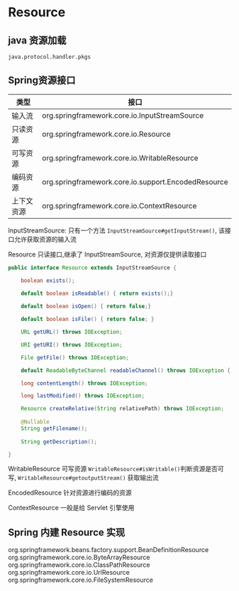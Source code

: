 # Resource




## java 资源加载




`java.protocol.handler.pkgs`



## Spring资源接口

| 类型 | 接口 |
| ---- | ---- |
|输入流 |     org.springframework.core.io.InputStreamSource  |
|只读资源 |   org.springframework.core.io.Resource   |
|可写资源 | org.springframework.core.io.WritableResource  |
|编码资源  |  org.springframework.core.io.support.EncodedResource  |
|上下文资源 | org.springframework.core.io.ContextResource |

InputStreamSource:
只有一个方法 `InputStreamSource#getInputStream()`, 该接口允许获取资源的输入流

Resource 只读接口,继承了 InputStreamSource, 对资源仅提供读取接口 

```java
public interface Resource extends InputStreamSource {

	boolean exists();

	default boolean isReadable() { return exists();}
	
    default boolean isOpen() { return false;}

	default boolean isFile() { return false; }

	URL getURL() throws IOException;

	URI getURI() throws IOException;

	File getFile() throws IOException;

	default ReadableByteChannel readableChannel() throws IOException { return Channels.newChannel(getInputStream()); }

	long contentLength() throws IOException;

	long lastModified() throws IOException;

	Resource createRelative(String relativePath) throws IOException;
	
	@Nullable
	String getFilename();
	
	String getDescription();

}
```

WritableResource  可写资源
`WritableResource#isWritable()`判断资源是否可写, `WritableResource#getoutputStream()` 获取输出流

EncodedResource 
针对资源进行编码的资源

ContextResource
一般是给 Servlet 引擎使用






## Spring 内建 Resource 实现

org.springframework.beans.factory.support.BeanDefinitionResource
org.springframework.core.io.ByteArrayResource
org.springframework.core.io.ClassPathResource
org.springframework.core.io.UrlResource
org.springframework.core.io.FileSystemResource













